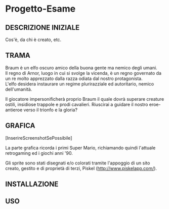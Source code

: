 # Progetto-Esame

<b><h2>DESCRIZIONE INIZIALE</h2></b>
Cos'è, da chi è creato, etc.

<b><h2>TRAMA</h2></b>

Braum è un elfo oscuro amico della buona gente ma nemico degli umani.<br>
Il regno di Arnor, luogo in cui si svolge la vicenda, è un regno governato da un re molto apprezzato dalla razza odiata dal nostro protagonista.<br>
L'elfo desidera instaurare un regime plurirazziale ed autoritario, nemico dell'umanità.

Il giocatore impersonificherà proprio Braum il quale dovrà superare creature ostili, insidiose trappole e prodi cavalieri.
Riuscirai a guidare il nostro eroe-antieroe verso il trionfo e la gloria?


<b><h2>GRAFICA</h2></b>

[InserireScreenshotSePossibile]


La parte grafica ricorda i primi Super Mario, richiamando quindi l'attuale retrogaming ed i giochi anni '90.

Gli sprite sono stati disegnati e/o colorati tramite l'appoggio di un sito creato, gestito e di proprietà di terzi, Piskel (http://www.piskelapp.com/).

<b><h2>INSTALLAZIONE</h2></b>

<b><h2>USO</h2></b>
